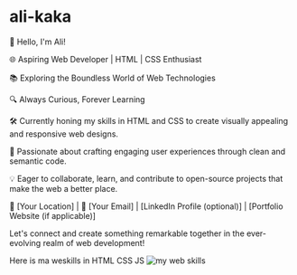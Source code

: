 # ali-kaka
👋 Hello, I'm Ali!

🌐 Aspiring Web Developer | HTML | CSS Enthusiast

📚 Exploring the Boundless World of Web Technologies

🔍 Always Curious, Forever Learning

🛠️ Currently honing my skills in HTML and CSS to create visually appealing and responsive web designs.

🚀 Passionate about crafting engaging user experiences through clean and semantic code.

💡 Eager to collaborate, learn, and contribute to open-source projects that make the web a better place.

📍 [Your Location] | 📧 [Your Email] | [LinkedIn Profile (optional)] | [Portfolio Website (if applicable)]

Let's connect and create something remarkable together in the ever-evolving realm of web development!

Here is ma weskills in HTML CSS JS 
![my web skills](https://github.com/ali-kaka/ali-kaka/assets/143314033/582b8bd0-0894-4f58-8f7f-f9c429f5c979)
